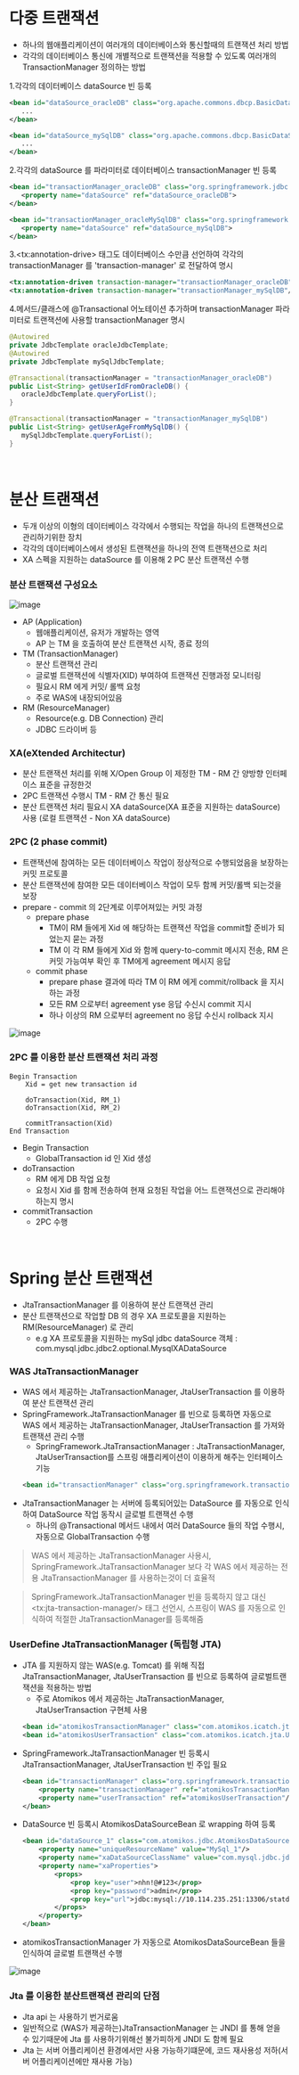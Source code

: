 # 다중 트랜잭션
* 하나의 웹애플리케이션이 여러개의 데이터베이스와 통신할때의 트랜잭션 처리 방법
* 각각의 데이터베이스 통신에 개별적으로 트랜잭션을 적용할 수 있도록 여러개의 TransactionManager 정의하는 방법

1.각각의 데이터베이스 dataSource 빈 등록
```xml
<bean id="dataSource_oracleDB" class="org.apache.commons.dbcp.BasicDataSource" destroy-method="close">
   ...
</bean>

<bean id="dataSource_mySqlDB" class="org.apache.commons.dbcp.BasicDataSource" destroy-method="close">
   ...
</bean>
```

2.각각의 dataSource 를 파라미터로 데이터베이스 transactionManager 빈 등록
```xml
<bean id="transactionManager_oracleDB" class="org.springframework.jdbc.datasource.DataSourceTransactionManager">
   <property name="dataSource" ref="dataSource_oracleDB">
</bean>

<bean id="transactionManager_oracleMySqlDB" class="org.springframework.jdbc.datasource.DataSourceTransactionManager">
   <property name="dataSource" ref="dataSource_mySqlDB">
</bean>
```

3.\<tx:annotation-drive> 태그도 데이터베이스 수만큼 선언하여 각각의 transactionManager 를 'transaction-manager' 로 전달하여 명시
```xml
<tx:annotation-driven transaction-manager="transactionManager_oracleDB"/>
<tx:annotation-driven transaction-manager="transactionManager_mySqlDB"/>
```

4.메서드/클래스에 @Transactional 어노테이션 추가하며 transactionManager 파라미터로 트랜잭션에 사용할 transactionManager 명시
```java
@Autowired
private JdbcTemplate oracleJdbcTemplate;
@Autowired
private JdbcTemplate mySqlJdbcTemplate;

@Transactional(transactionManager = "transactionManager_oracleDB")
public List<String> getUserIdFromOracleDB() {
   oracleJdbcTemplate.queryForList();
}

@Transactional(transactionManager = "transactionManager_mySqlDB")
public List<String> getUserAgeFromMySqlDB() {
   mySqlJdbcTemplate.queryForList();
}
```  

<br>

# 분산 트랜잭션
* 두개 이상의 이형의 데이터베이스 각각에서 수행되는 작업을 하나의 트랜잭션으로 관리하기위한 장치
* 각각의 데이터베이스에서 생성된 트랜잭션을 하나의 전역 트랜잭션으로 처리
* XA 스펙을 지원하는 dataSource 를 이용해 2 PC 분산 트랜잭션 수행

### 분산 트랜잭션 구성요소
![image](https://user-images.githubusercontent.com/48702893/106652082-4df25300-65d8-11eb-8623-e5caaa56a693.png)
* AP (Application)
   * 웹애플리케이션, 유저가 개발하는 영역
   * AP 는 TM 을 호출하여 분산 트랜잭션 시작, 종료 정의
* TM (TransactionManager)
   * 분산 트랜잭션 관리
   * 글로벌 트랜잭션에 식별자(XID) 부여하여 트랜잭션 진행과정 모니터링
   * 필요시 RM 에게 커밋/ 롤백 요청
   * 주로 WAS에 내장되어있음
* RM (ResourceManager)
   * Resource(e.g. DB Connection) 관리
   * JDBC 드라이버 등


### XA(eXtended Architectur)
* 분산 트랜잭션 처리를 위해 X/Open Group 이 제정한 TM - RM 간 양방향 인터페이스 표준을 규정한것 
* 2PC 트랜잭션 수행시 TM - RM 간 통신 필요
* 분산 트랜잭션 처리 필요시 XA dataSource(XA 표준을 지원하는 dataSource) 사용 (로컬 트랜잭션 - Non XA dataSource)

### 2PC (2 phase commit)
* 트랜잭션에 참여하는 모든 데이터베이스 작업이 정상적으로 수행되었음을 보장하는 커밋 프로토콜
* 분산 트랜잭션에 참여한 모든 데이터베이스 작업이 모두 함께 커밋/롤백 되는것을 보장
* prepare - commit 의 2단계로 이루어져있는 커밋 과정
	* prepare phase
		* TM이 RM 들에게 Xid 에 해당하는 트랜잭션 작업을 commit할 준비가 되었는지 묻는 과정
		* TM 이 각 RM 들에게 Xid 와 함께 query-to-commit 메시지 전송, RM 은 커밋 가능여부 확인 후 TM에게 agreement 메시지 응답
	* commit phase
		* prepare phase 결과에 따라 TM 이 RM 에게 commit/rollback 을 지시하는 과정
		* 모든 RM 으로부터 agreement yse 응답 수신시 commit 지시
		* 하나 이상의 RM 으로부터 agreement no 응답 수신시 rollback 지시

![image](https://user-images.githubusercontent.com/48702893/106741661-5641a100-665f-11eb-8e78-d70f8acf3670.png)

### 2PC 를 이용한 분산 트랜잭션 처리 과정
```sudo
Begin Transaction
	Xid = get new transaction id
	
	doTransaction(Xid, RM_1)
	doTransaction(Xid, RM_2)
	
	commitTransaction(Xid)
End Transaction
```

* Begin Transaction
	* GlobalTransaction id 인 Xid 생성
* doTransaction
	* RM 에게 DB 작업 요청
	* 요청시 Xid 를 함께 전송하여 현재 요청된 작업을 어느 트랜잭션으로 관리해야하는지 명시 
* commitTransaction
	* 2PC 수행

<br>

# Spring 분산 트랜잭션
* JtaTransactionManager 를 이용하여 분산 트랜잭션 관리
* 분산 트랜잭션으로 작업할 DB 의 경우 XA 프로토콜을 지원하는 RM(ResourceManager) 로 관리
	* e.g XA 프로토콜을 지원하는 mySql jdbc dataSource 객체 : com.mysql.jdbc.jdbc2.optional.MysqlXADataSource  

### WAS JtaTransactionManager
* WAS 에서 제공하는 JtaTransactionManager, JtaUserTransaction 를 이용하여 분산 트랜잭션 관리
* SpringFramework.JtaTransactionManager 를 빈으로 등록하면 자동으로 WAS 에서 제공하는 JtaTransactionManager, JtaUserTransaction 를 가져와 트랜잭션 관리 수행
	* SpringFramework.JtaTransactionManager : JtaTransactionManager, JtaUserTransaction를 스프링 애플리케이션이 이용하게 해주는 인터페이스 기능
	```xml
	<bean id="transactionManager" class="org.springframework.transaction.jta.JtaTransactionManager"/>
	```
* JtaTransactionManager 는 서버에 등록되어있는 DataSource 를 자동으로 인식하여 DataSource 작업 동작시 글로벌 트랜잭션 수행
	* 하나의 @Transactional 메서드 내에서 여러 DataSource 들의 작업 수행시, 자동으로 GlobalTransaction 수행
> WAS 에서 제공하는 JtaTransactionManager 사용시, SpringFramework.JtaTransactionManager 보다 각 WAS 에서 제공하는 전용 JtaTransactionManager 를 사용하는것이 더 효율적

> SpringFramework.JtaTransactionManager 빈을 등록하지 않고 대신 \<tx:jta-transaction-manager/> 태그 선언시, 스프링이 WAS 를 자동으로 인식하여 적절한 JtaTransactionManager를 등록해줌

### UserDefine JtaTransactionManager (독립형 JTA)
* JTA 를 지원하지 않는 WAS(e.g. Tomcat) 를 위해 직접 JtaTransactionManager, JtaUserTransaction 를 빈으로 등록하여 글로벌트랜잭션을 적용하는 방법
	* 주로 Atomikos 에서 제공하는 JtaTransactionManager, JtaUserTransaction 구현체 사용 
	```xml
	<bean id="atomikosTransactionManager" class="com.atomikos.icatch.jta.userTransactionManager" init-method="init" destroy-method="close" P:forceShutdown-val="true"/>
	<bean id="atomikosUserTransaction" class="com.atomikos.icatch.jta.UserTransactionImp" p:transactionTimeout-val="300"/>
	```
* SpringFramework.JtaTransactionManager 빈 등록시 JtaTransactionManager, JtaUserTransaction 빈 주입 필요
	```xml
	<bean id="transactionManager" class="org.springframework.transaction.jta.JtaTransactionManager">
		<property name="transactionManager" ref="atomikosTransactionManager"/>
		<property name="userTransaction" ref="atomikosUserTransaction"/>
	</bean>
	```
* DataSource 빈 등록시 AtomikosDataSourceBean 로 wrapping 하여 등록
	```xml
	<bean id="dataSource_1" class="com.atomikos.jdbc.AtomikosDataSourceBean" init-method="init" destroy-method="close">
		<property name="uniqueResourceName" value="MySql_1"/>
		<property name="xaDataSourceClassName" value="com.mysql.jdbc.jdbc2.optional.MysqlXADataSource"/>
		<property name="xaProperties">
			<props>
				<prop key="user">nhn!@#123</prop>
				<prop key="password">admin</prop>
				<prop key="url">jdbc:mysql://10.114.235.251:13306/statdb?characterEncoding=UTF-8</prop>
			</props>
		</property>
	</bean>
	```
* atomikosTransactionManager 가 자동으로 AtomikosDataSourceBean 들을 인식하여 글로벌 트랜잭션 수행

![image](https://user-images.githubusercontent.com/48702893/106783570-c6b3e680-668e-11eb-8fea-c9845f205756.png)

### Jta 를 이용한 분산트랜잭션 관리의 단점
* Jta api 는 사용하기 번거로움
* 일반적으로 (WAS가 제공하는)JtaTransactionManager 는 JNDI 를 통해 얻을 수 있기때문에 Jta 를 사용하기위해선 불가피하게 JNDI 도 함께 필요
* Jta 는 서버 어플리케이션 환경에서만 사용 가능하기떄문에, 코드 재사용성 저하(서버 어플리케이션에만 재사용 가능)